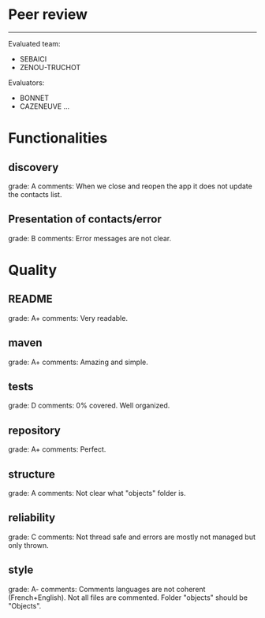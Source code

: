 
# Peer review

---
Evaluated team:

- SEBAICI
- ZENOU-TRUCHOT
  
Evaluators:

- BONNET
- CAZENEUVE
...

# Functionalities

## discovery
<!-- Connection and contact discovery phase -->
grade: A
comments: When we close and reopen the app it does not update the contacts list.

## Presentation of contacts/error
<!-- How readable and user friendly is the presented output. -->
grade: B
comments: Error messages are not clear.

# Quality

## README
<!-- Presence and completeness of the README -->
grade: A+
comments: Very readable.

## maven
<!-- Does the project compiles and run based on the `pom.xml` file only. -->
grade: A+
comments: Amazing and simple.

## tests
<!-- Proportion of the code covered by the tests. Are the tests sensible, correct and well organized -->
grade: D
comments: 0% covered. Well organized.

## repository
<!-- Structure of the git repository (directories, gitignore, presence of undesired files) -->
grade: A+
comments: Perfect.

## structure
<!-- Structure of the code into sensible and independent packages -->
grade: A
comments: Not clear what "objects" folder is.

## reliability
<!-- Thread safety and error handling -->
grade: C
comments: Not thread safe and errors are mostly not managed but only thrown.

## style
<!-- Variable naming, indentation, comments, ... -->
grade: A-
comments: Comments languages are not coherent (French+English). Not all files are commented. Folder "objects" should be "Objects".
